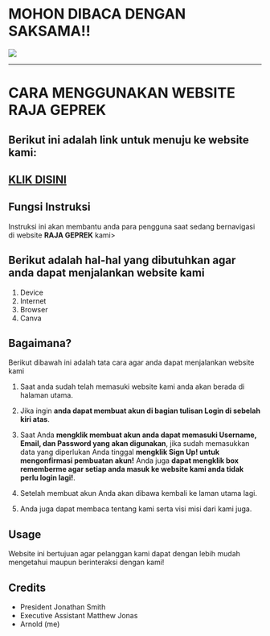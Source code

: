 # __MOHON DIBACA DENGAN SAKSAMA!!__
![](content/Instruction.jpg)
<hr>

# CARA MENGGUNAKAN WEBSITE __RAJA GEPREK__
## Berikut ini adalah link untuk menuju ke website kami:
## [KLIK DISINI](https://roaringuniv.my.canva.site/your-paragraph-text)

## Fungsi Instruksi
Instruksi ini akan membantu anda para pengguna saat sedang bernavigasi di website __RAJA GEPREK__ kami>

## Berikut adalah hal-hal yang dibutuhkan agar anda dapat menjalankan website kami
1. Device
2. Internet
3. Browser
4. Canva

## Bagaimana?
Berikut dibawah ini adalah tata cara agar anda dapat menjalankan website kami

1. Saat anda sudah telah memasuki website kami anda akan berada di halaman utama.

2. Jika ingin __anda dapat membuat akun di bagian tulisan Login di sebelah kiri atas__.

3. Saat Anda __mengklik membuat akun anda dapat memasuki Username, Email, dan Password yang akan digunakan__, jika sudah memasukkan data yang diperlukan Anda tinggal __mengklik Sign Up! untuk mengonfirmasi pembuatan akun!__ Anda juga __dapat mengklik box rememberme agar setiap anda masuk ke website kami anda tidak perlu login lagi!__.

4. Setelah membuat akun Anda akan dibawa kembali ke laman utama lagi.

5. Anda juga dapat membaca tentang  kami serta visi misi dari kami juga.

## Usage
Website ini bertujuan agar pelanggan kami dapat dengan lebih mudah mengetahui maupun berinteraksi dengan kami!

## Credits
 
- President Jonathan Smith
- Executive Assistant Matthew Jonas
- Arnold (me)
